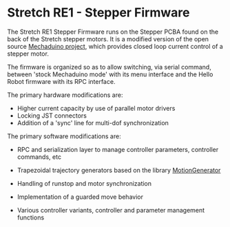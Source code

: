# Stretch RE1 - Stepper Firmware

The Stretch RE1 Stepper Firmware runs on the Stepper PCBA found on the back of the Stretch stepper motors. It is a modified version of the open source [Mechaduino project](https://github.com/jcchurch13/Mechaduino-Firmware), which provides closed loop current control of a stepper motor.

The firmware is organized so as to allow switching, via serial command, between 'stock Mechaduino mode' with its menu interface and the Hello Robot firmware with its RPC interface.

The primary hardware modifications are:

* Higher current capacity by use of parallel motor drivers
* Locking JST connectors
* Addition of a 'sync' line for multi-dof synchronization

The primary software modifications are:

* RPC and serialization layer to manage controller parameters, controller commands, etc

* Trapezoidal trajectory generators based on the library [MotionGenerator](https://github.com/EmanuelFeru/MotionGenerator) 

* Handling of runstop and motor synchronization

* Implementation of a guarded move behavior

* Various controller variants, controller and parameter management functions

  

  



